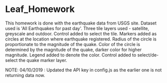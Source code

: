 # Leaf_Homework

This homework is done with the earthquake data from USGS site. Dataset used is 'All Earthquakes for past day'.
Three tile layers used - satellite, greyscale and outdoor.  Control added to select the tile.
Markers added as circles at the location where earthquake registered.  Radius of the circle is proportionate to the magnitude of the quake.  Color of the circle is determined by the magnitude of the quake, darker color for higher magnitude.  Legend added to denote the color.  Control added to select/de-select the quake marker layer.

NOTE: 
04/10/2019 : Updated the API key in config.js as the earlier one is not returning data now.
